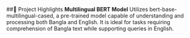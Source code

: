  ##🚀 Project Highlights
**Multilingual BERT Model**
Utilizes bert-base-multilingual-cased, a pre-trained model capable of understanding and processing both Bangla and English. It is ideal for tasks requiring comprehension of Bangla text while supporting queries in English.


